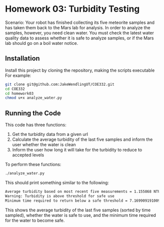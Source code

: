 # Homework 03: Turbidity Testing

Scenario: Your robot has finished collecting its five meteorite samples and has taken them back to the Mars lab for analysis. In order to analyze the samples, however, you need clean water. You must check the latest water quality data to assess whether it is safe to analyze samples, or if the Mars lab should go on a boil water notice.

## Installation

Install this project by cloning the repository, making the scripts executable
For example:

```bash
git clone git@github.com:JakeWendlingUT/COE332.git
cd COE332
cd homework03
chmod u+x analyze_water.py
```

## Running the Code

This code has three functions:
1. Get the turbidity data from a given url
2. Calculate the average turbidity of the last five samples and inform the user whether the water is clean
3. Inform the user how long it will take for the turbidity to reduce to accepted levels

To perform these functions:

```bash
./analyze_water.py
```

This should print something similar to the following:
```bash
Average turbidity based on most recent five measurements = 1.155868 NTU
Warning: Turbidity is above threshold for safe use
Minimum time required to return below a safe threshold = 7.169909191009603 hours
```
This shows the average turbidity of the last five samples (sorted by time sampled), whether the water is safe to use, and the minimum time required for the water to become safe.